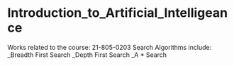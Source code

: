# Introduction_to_Artificial_Intelligeance
Works related to the course:  21-805-0203
Search Algorithms include:
        _Breadth First Search
        _Depth First Search
        _A * Search
